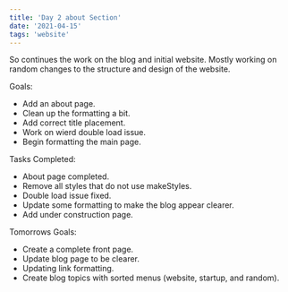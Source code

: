 ```yaml
---
title: 'Day 2 about Section'
date: '2021-04-15'
tags: 'website'
---
```


So continues the work on the blog and initial website. Mostly working on random changes to the structure and design of the website.

Goals:
- Add an about page.
- Clean up the formatting a bit.
- Add correct title placement.
- Work on wierd double load issue.
- Begin formatting the main page.


Tasks Completed:
- About page completed.
- Remove all styles that do not use makeStyles.
- Double load issue fixed.
- Update some formatting to make the blog appear clearer.
- Add under construction page.


Tomorrows Goals:
- Create a complete front page.
- Update blog page to be clearer.
- Updating link formatting.
- Create blog topics with sorted menus (website, startup, and random).